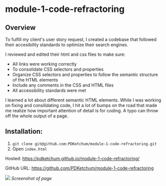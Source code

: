 # module-1-code-refractoring

## Overview

To fulfill my client's user story request, I created a codebase that followed their accesibility standards to optimize their search engines.

I reviewed and edited their html and css files to make sure:

- All links were working correctly
- To consolidate CSS selectors and properties
- Organize CSS selectors and properties to follow the semantic structure of the HTML elements
- Include any comments in the CSS and HTML files
- All accessibility standards were met

I learned a lot about different semantic HTML elements. While I was working on fixing and consilidating code, I hit a lot of bumps on the road that made me realize how important attention of detail is for coding. A typo can throw off the whole output of a page.

## Installation:

1. `git clone git@github.com:PDKetchum/module-1-code-refractoring.git`
2. Open `index.html`

Hosted: https://pdketchum.github.io/module-1-code-refractoring/

GitHub URL: https://github.com/PDKetchum/module-1-code-refractoring

![](./assets/images/captures_chrome-capture-2022-6-6.png)
_Screenshot of page_
